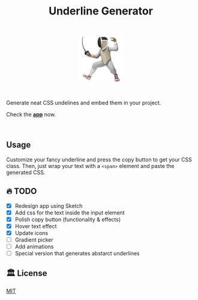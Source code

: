 
<h1 align='center'>
  Underline Generator
</h1>

&nbsp;

<p align='center'>
  <img src="./static/fencer.png" alt="fencer emoji"/>
</p>

&nbsp;

Generate neat CSS undelines and embed them in your project.

Check the **[app](https://underline-generator.netlify.com/)** now.

&nbsp;

##  Usage

Customize your fancy underline and press the copy button to get your CSS class.
Then, just wrap your text with a `<span>` element and paste the generated CSS. 

## 🔥 TODO

- [x] Redesign app using Sketch
- [x] Add css for the text inside the input element
- [x] Polish copy button (functionality & effects)
- [x] Hover text effect
- [x] Update icons
- [ ] Gradient picker
- [ ] Add animations
- [ ] Special version that generates abstarct underlines

## 🏛️ License

[MIT](https://opensource.org/licenses/MIT)

